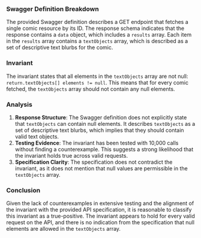 ### Swagger Definition Breakdown
The provided Swagger definition describes a GET endpoint that fetches a single comic resource by its ID. The response schema indicates that the response contains a `data` object, which includes a `results` array. Each item in the `results` array contains a `textObjects` array, which is described as a set of descriptive text blurbs for the comic.

### Invariant
The invariant states that all elements in the `textObjects` array are not null: `return.textObjects[] elements != null`. This means that for every comic fetched, the `textObjects` array should not contain any null elements.

### Analysis
1. **Response Structure**: The Swagger definition does not explicitly state that `textObjects` can contain null elements. It describes `textObjects` as a set of descriptive text blurbs, which implies that they should contain valid text objects.
2. **Testing Evidence**: The invariant has been tested with 10,000 calls without finding a counterexample. This suggests a strong likelihood that the invariant holds true across valid requests.
3. **Specification Clarity**: The specification does not contradict the invariant, as it does not mention that null values are permissible in the `textObjects` array.

### Conclusion
Given the lack of counterexamples in extensive testing and the alignment of the invariant with the provided API specification, it is reasonable to classify this invariant as a true-positive. The invariant appears to hold for every valid request on the API, and there is no indication from the specification that null elements are allowed in the `textObjects` array.
